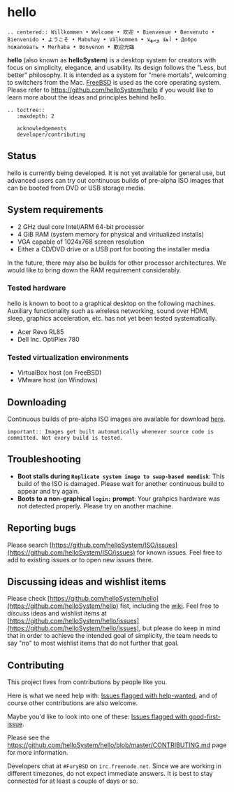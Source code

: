 # hello

```eval_rst
.. centered:: Willkommen • Welcome • 欢迎 • Bienvenue • Benvenuto • Bienvenido • ようこそ • Mabuhay • Välkommen • أهلا وسهلا • Добро пожаловать • Merhaba • Bonvenon • 歡迎光臨
```

__hello__ (also known as __helloSystem__) is a desktop system for creators with focus on simplicity, elegance, and usability. Its design follows the "Less, but better" philosophy. It is intended as a system for "mere mortals", welcoming to switchers from the Mac. [FreeBSD](https://www.freebsd.org/) is used as the core operating system. Please refer to https://github.com/helloSystem/hello if you would like to learn more about the ideas and principles behind hello.

```eval_rst
.. toctree::
   :maxdepth: 2

   acknowledgements
   developer/contributing
``` 

## Status

hello is currently being developed. It is not yet available for general use, but advanced users can try out continuous builds of pre-alpha ISO images that can be booted from DVD or USB storage media.

## System requirements

* 2 GHz dual core Intel/ARM 64-bit processor
* 4 GiB RAM (system memory for physical and viritualized installs)
* VGA capable of 1024x768 screen resolution
* Either a CD/DVD drive or a USB port for booting the installer media

In the future, there may also be builds for other processor architectures. We would like to bring down the RAM requirement considerably.

### Tested hardware

hello is known to boot to a graphical desktop on the following machines. Auxiliary functionality such as wireless networking, sound over HDMI, sleep, graphics acceleration, etc. has not yet been tested systematically.

* Acer Revo RL85
* Dell Inc. OptiPlex 780

### Tested virtualization environments

* VirtualBox host (on FreeBSD)
* VMware host (on Windows)

## Downloading

Continuous builds of pre-alpha ISO images are available for download [here](https://github.com/helloSystem/ISO/releases/tag/continuous-hello).

```eval_rst
important:: Images get built automatically whenever source code is committed. Not every build is tested.
```

## Troubleshooting

* __Boot stalls during `Replicate system image to swap-based memdisk`__: This build of the ISO is damaged. Please wait for another continuous build to appear and try again.
* __Boots to a non-graphical `login:` prompt__: Your grahpics hardware was not detected properly. Please try on another machine.

## Reporting bugs

Please search [https://github.com/helloSystem/ISO/issues](https://github.com/helloSystem/ISO/issues) for known issues. Feel free to add to existing issues or to open new issues there.

## Discussing ideas and wishlist items

Please check [https://github.com/helloSystem/hello](https://github.com/helloSystem/hello) fist, including the [wiki](https://github.com/helloSystem/hello/wiki). Feel free to discuss ideas and wishlist items at [https://github.com/helloSystem/hello/issues](https://github.com/helloSystem/hello/issues), but please do keep in mind that in order to achieve the intended goal of simplicity, the team needs to say "no" to most wishlist items that do not further that goal.

## Contributing

This project lives from contributions by people like you.

Here is what we need help with: [Issues flagged with help-wanted](https://github.com/search?q=org%3AhelloSystem+is%3Aissue+is%3Aopen+label%3A%22help+wanted%22), and of course other contributions are also welcome.

Maybe you'd like to look into one of these: [Issues flagged with good-first-issue](https://github.com/search?q=org%3AhelloSystem+is%3Aissue+is%3Aopen+label%3A%22good+first+issue%22&type=).

Please see the https://github.com/helloSystem/hello/blob/master/CONTRIBUTING.md page for more information.

Developers chat at `#FuryBSD` on `irc.freenode.net`. Since we are working in different timezones, do not expect immediate answers. It is best to stay connected for at least a couple of days or so.
